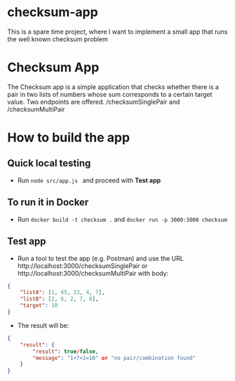 # checksum-app
This is a spare time project, where I want to implement a small app that runs the well known checksum problem
# Checksum App

The Checksum app is a simple application that checks whether there is a pair in two lists of numbers whose sum corresponds to a certain target value.
Two endpoints are offered.
/checksumSinglePair
and
/checksumMultiPair

# How to build the app
## Quick local testing
- Run ```node src/app.js ``` and proceed with **Test app**

## To run it in Docker
- Run ```docker build -t checksum .``` and ```docker run -p 3000:3000 checksum```

## Test app
- Run a tool to test the app (e.g. Postman) and use the URL http://localhost:3000/checksumSinglePair or http://localhost:3000/checksumMultiPair with body:
```json
{
    "listA": [1, 65, 23, 4, 7],
    "listB": [2, 6, 2, 7, 8],
    "target": 10
}
```
- The result will be:
```json
{
    "result": {
        "result": true/false,
        "message": "1+7+2=10" or "no pair/combination found"
    }
}
```